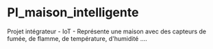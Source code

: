 # PI_maison_intelligente
Projet intégrateur - IoT - Représente une maison avec des capteurs de fumée, de flamme, de température, d'humidité ....
